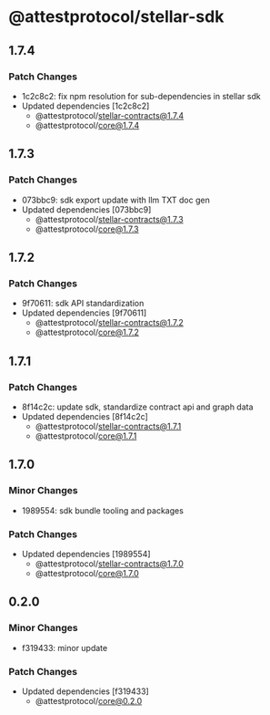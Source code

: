 # @attestprotocol/stellar-sdk

## 1.7.4

### Patch Changes

- 1c2c8c2: fix npm resolution for sub-dependencies in stellar sdk
- Updated dependencies [1c2c8c2]
  - @attestprotocol/stellar-contracts@1.7.4
  - @attestprotocol/core@1.7.4

## 1.7.3

### Patch Changes

- 073bbc9: sdk export update with llm TXT doc gen
- Updated dependencies [073bbc9]
  - @attestprotocol/stellar-contracts@1.7.3
  - @attestprotocol/core@1.7.3

## 1.7.2

### Patch Changes

- 9f70611: sdk API standardization
- Updated dependencies [9f70611]
  - @attestprotocol/stellar-contracts@1.7.2
  - @attestprotocol/core@1.7.2

## 1.7.1

### Patch Changes

- 8f14c2c: update sdk, standardize contract api and graph data
- Updated dependencies [8f14c2c]
  - @attestprotocol/stellar-contracts@1.7.1
  - @attestprotocol/core@1.7.1

## 1.7.0

### Minor Changes

- 1989554: sdk bundle tooling and packages

### Patch Changes

- Updated dependencies [1989554]
  - @attestprotocol/stellar-contracts@1.7.0
  - @attestprotocol/core@1.7.0

## 0.2.0

### Minor Changes

- f319433: minor update

### Patch Changes

- Updated dependencies [f319433]
  - @attestprotocol/core@0.2.0
